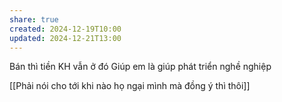 ```yaml
---
share: true
created: 2024-12-19T10:00
updated: 2024-12-21T13:00
---
```

Bán thì tiền KH vẫn ở đó
Giúp em là giúp phát triển nghề nghiệp

[[Phải nói cho tới khi nào họ ngại mình mà đồng ý thì thôi]]